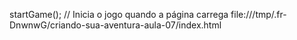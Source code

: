 startGame(); // Inicia o jogo quando a página carrega
file:///tmp/.fr-DnwnwG/criando-sua-aventura-aula-07/index.html
